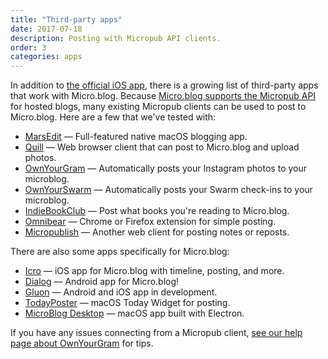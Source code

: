 ```yaml
---
title: "Third-party apps"
date: 2017-07-18
description: Posting with Micropub API clients.
order: 3
categories: apps
---
```

In addition to [the official iOS app](https://itunes.apple.com/us/app/micro-blog/id1253201335?ls=1&mt=8), there is a growing list of third-party apps that work with Micro.blog. Because [Micro.blog supports the Micropub API](/2017/api-posting/) for hosted blogs, many existing Micropub clients can be used to post to Micro.blog. Here are a few that we've tested with:

* [MarsEdit](/2015/using-marsedit/) — Full-featured native macOS blogging app.
* [Quill](https://quill.p3k.io/) — Web browser client that can post to Micro.blog and upload photos.
* [OwnYourGram](http://ownyourgram.com/) — Automatically posts your Instagram photos to your microblog.
* [OwnYourSwarm](https://ownyourswarm.p3k.io/) — Automatically posts your Swarm check-ins to your microblog.
* [IndieBookClub](https://indiebookclub.biz/) — Post what books you're reading to Micro.blog.
* [Omnibear](https://chrome.google.com/webstore/detail/omnibear/cjieakdeocmiimmphkfhdfbihhncoocn) — Chrome or Firefox extension for simple posting.
* [Micropublish](https://micropublish.net/) — Another web client for posting notes or reposts.

There are also some apps specifically for Micro.blog:

* [Icro](https://itunes.apple.com/us/app/icro/id1375296597?ls=1&mt=8) — iOS app for Micro.blog with timeline, posting, and more.
* [Dialog](https://dialogapp.net/) — Android app for Micro.blog!
* [Gluon](https://vincentritter.com/apps) — Android and iOS app in development.
* [TodayPoster](https://github.com/bryanluby/TodayPoster) — macOS Today Widget for posting.
* [MicroBlog Desktop](http://matthewroach.me/micro-blog-desktop/) — macOS app built with Electron.

If you have any issues connecting from a Micropub client, [see our help page about OwnYourGram](/2017/instagram/) for tips.
